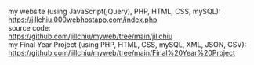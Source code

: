 my website (using JavaScript(jQuery), PHP, HTML, CSS, mySQL): <br/>
https://jillchiu.000webhostapp.com/index.php <br/>
source code: <br/>
https://github.com/jillchiu/myweb/tree/main/jillchiu <br/>
my Final Year Project (using PHP, HTML, CSS, mySQL, XML, JSON, CSV): <br/>
https://github.com/jillchiu/myweb/tree/main/Final%20Year%20Project

